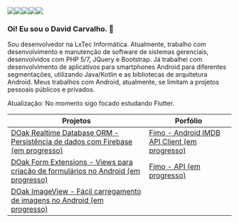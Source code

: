 <img src="https://img.shields.io/badge/PHP-777BB4?style=for-the-badge&logo=php&logoColor=white" /><img src="https://img.shields.io/badge/Go-00ADD8?style=for-the-badge&logo=go&logoColor=white" /><img src="https://img.shields.io/badge/Android-3DDC84?style=for-the-badge&logo=android&logoColor=white" /><img src="https://img.shields.io/badge/Kotlin-0095D5?&style=for-the-badge&logo=kotlin&logoColor=white" /><img src="https://img.shields.io/badge/Flutter-02569B?style=for-the-badge&logo=flutter&logoColor=white" />

### Oi! Eu sou o David Carvalho. 👋

Sou desenvolvedor na LxTec Informática. Atualmente, trabalho com desenvolvimento e manutenção de software de sistemas gerenciais, desenvolvidos com PHP 5/7, JQuery e Bootstrap. Já trabalhei com desenvolvimento de aplicativos para smartphones Android para diferentes segmentações, utilizando Java/Kotlin e as bibliotecas de arquitetura Android. Meus trabalhos com Android, atualmente, se limitam a projetos pessoais públicos e privados.

Atualização: No momento sigo focado estudando Flutter.

Projetos | Porfólio
---------|---------
[DOak Realtime Database ORM - Persistência de dados com Firebase (em progresso)](https://github.com/carvaldo/DOak-Realtime-Database-ORM) | [Fimo - Android IMDB API Client (em progresso)](https://github.com/carvaldo/Digital-Innovation-One/tree/master/bootcamps/Inter-Android-Developer/Fimo)
[DOak Form Extensions - Views para criação de formulários no Android (em progresso)](https://github.com/carvaldo/DOak-Form-Extensions) | [Fimo - API (em progresso)](https://github.com/carvaldo/Digital-Innovation-One/tree/master/bootcamps/Everis-Quality-Assurance-Beginner/Fimo-API) 
[DOak ImageView - Fácil carregamento de imagens no Android (em progresso)](https://github.com/carvaldo/DOak-ImageView) | 

